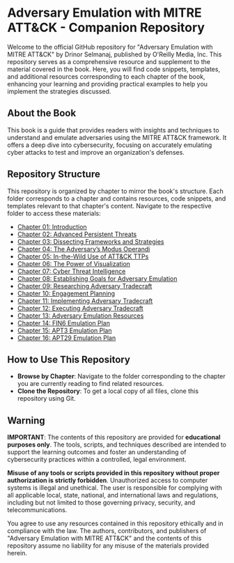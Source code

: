 # Adversary Emulation with MITRE ATT&CK - Companion Repository

Welcome to the official GitHub repository for "Adversary Emulation with MITRE ATT&CK" by Drinor Selmanaj, published by O'Reilly Media, Inc. This repository serves as a comprehensive resource and supplement to the material covered in the book. Here, you will find code snippets, templates, and additional resources corresponding to each chapter of the book, enhancing your learning and providing practical examples to help you implement the strategies discussed.

## About the Book

This book is a guide that provides readers with insights and techniques to understand and emulate adversaries using the MITRE ATT&CK framework. It offers a deep dive into cybersecurity, focusing on accurately emulating cyber attacks to test and improve an organization's defenses.

## Repository Structure

This repository is organized by chapter to mirror the book's structure. Each folder corresponds to a chapter and contains resources, code snippets, and templates relevant to that chapter's content. Navigate to the respective folder to access these materials:

- [Chapter 01: Introduction](chapter_01)
- [Chapter 02: Advanced Persistent Threats](chapter_02)
- [Chapter 03: Dissecting Frameworks and Strategies](chapter_03)
- [Chapter 04: The Adversary’s Modus Operandi](chapter_04)
- [Chapter 05: In-the-Wild Use of ATT&CK TTPs](chapter_05)
- [Chapter 06: The Power of Visualization](chapter_06)
- [Chapter 07: Cyber Threat Intelligence](chapter_07)
- [Chapter 08: Establishing Goals for Adversary Emulation](chapter_08)
- [Chapter 09: Researching Adversary Tradecraft](chapter_09)
- [Chapter 10: Engagement Planning](chapter_10)
- [Chapter 11: Implementing Adversary Tradecraft](chapter_11)
- [Chapter 12: Executing Adversary Tradecraft](chapter_12)
- [Chapter 13: Adversary Emulation Resources](chapter_13)
- [Chapter 14: FIN6 Emulation Plan](chapter_14)
- [Chapter 15: APT3 Emulation Plan](chapter_15)
- [Chapter 16: APT29 Emulation Plan](chapter_16)

## How to Use This Repository

- **Browse by Chapter**: Navigate to the folder corresponding to the chapter you are currently reading to find related resources.
- **Clone the Repository**: To get a local copy of all files, clone this repository using Git.

## Warning

**IMPORTANT**: The contents of this repository are provided for **educational purposes only**. The tools, scripts, and techniques described are intended to support the learning outcomes and foster an understanding of cybersecurity practices within a controlled, legal environment.

**Misuse of any tools or scripts provided in this repository without proper authorization is strictly forbidden**. Unauthorized access to computer systems is illegal and unethical. The user is responsible for complying with all applicable local, state, national, and international laws and regulations, including but not limited to those governing privacy, security, and telecommunications.

You agree to use any resources contained in this repository ethically and in compliance with the law. The authors, contributors, and publishers of "Adversary Emulation with MITRE ATT&CK" and the contents of this repository assume no liability for any misuse of the materials provided herein.
